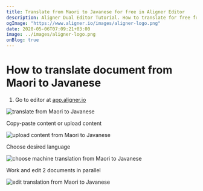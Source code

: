 ```yaml
---
title: Translate from Maori to Javanese for free in Aligner Editor
description: Aligner Dual Editor Tutorial. How to translate for free from Maori to Javanese. Aligner is multilingual document management platform. 
ogImage: "https://www.aligner.io/images/aligner-logo.png"
date: 2020-05-06T07:09:21+03:00
image: ../images/aligner-logo.png
onBlog: true
---
```


# How to translate document from Maori to Javanese

1. Go to editor at [app.aligner.io](https://app.aligner.io "Aligner App web page")

![translate from Maori to Javanese](../aligner-blank-editor.png "translate from Maori to Javanese")

Copy-paste content or upload content

![upload content from Maori to Javanese](../aligner-uploaded-document.png "upload content from Maori to Javanese")

Choose desired language

![choose machine translation from Maori to Javanese](../aligner-language-dropdown.png "choose machine translation from Maori to Javanese")

Work and edit 2 documents in parallel

![edit translation from Maori to Javanese](../aligner-double-sitded-editor.png "edit translation from Maori to Javanese")

